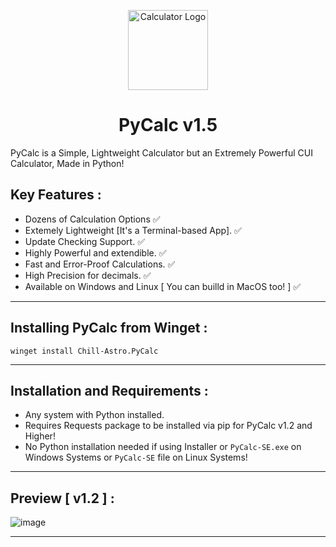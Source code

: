 <p align="center">
  <img src="https://github.com/Chill-Astro/PyCalc/blob/main/PyCalc.ico" width="128px" height="128px" alt="Calculator Logo">
</p>
<h1 align="center">PyCalc v1.5</h1>

PyCalc is a Simple, Lightweight Calculator but an Extremely Powerful CUI Calculator, Made in Python!

## Key Features :

- Dozens of Calculation Options ✅
- Extemely Lightweight [It's a Terminal-based App]. ✅
- Update Checking Support. ✅
- Highly Powerful and extendible. ✅
- Fast and Error-Proof Calculations. ✅
- High Precision for decimals. ✅
- Available on Windows and Linux [ You can builld in MacOS too! ] ✅

---

## Installing PyCalc from Winget :

    winget install Chill-Astro.PyCalc

---
    

## Installation and Requirements :

- Any system with Python installed.
- Requires Requests package to be installed via pip for PyCalc v1.2 and Higher!
- No Python installation needed if using Installer or `PyCalc-SE.exe` on Windows Systems or `PyCalc-SE` file on Linux Systems!

---

## Preview [ v1.2 ] :

![image](https://github.com/user-attachments/assets/64817535-fbf5-414d-b5f4-ebb8b8d3fadc)

---
